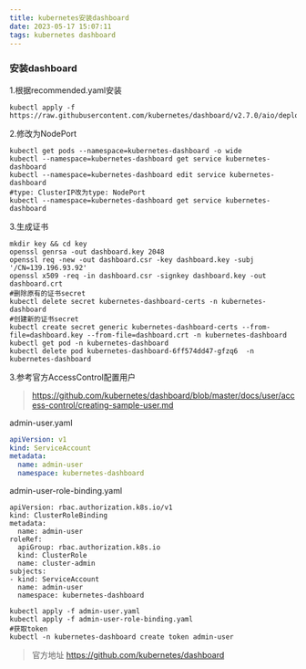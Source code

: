 ```yaml
---
title: kubernetes安装dashboard
date: 2023-05-17 15:07:11
tags: kubernetes dashboard
---
```

### 安装dashboard
1.根据recommended.yaml安装
~~~
kubectl apply -f https://raw.githubusercontent.com/kubernetes/dashboard/v2.7.0/aio/deploy/recommended.yaml
~~~
2.修改为NodePort
~~~
kubectl get pods --namespace=kubernetes-dashboard -o wide
kubectl --namespace=kubernetes-dashboard get service kubernetes-dashboard
kubectl --namespace=kubernetes-dashboard edit service kubernetes-dashboard
#type: ClusterIP改为type: NodePort
kubectl --namespace=kubernetes-dashboard get service kubernetes-dashboard
~~~
3.生成证书
~~~
mkdir key && cd key
openssl genrsa -out dashboard.key 2048
openssl req -new -out dashboard.csr -key dashboard.key -subj '/CN=139.196.93.92'
openssl x509 -req -in dashboard.csr -signkey dashboard.key -out dashboard.crt
#删除原有的证书secret
kubectl delete secret kubernetes-dashboard-certs -n kubernetes-dashboard
#创建新的证书secret
kubectl create secret generic kubernetes-dashboard-certs --from-file=dashboard.key --from-file=dashboard.crt -n kubernetes-dashboard
kubectl get pod -n kubernetes-dashboard
kubectl delete pod kubernetes-dashboard-6ff574dd47-gfzq6  -n kubernetes-dashboard
~~~
3.参考官方AccessControl配置用户
> https://github.com/kubernetes/dashboard/blob/master/docs/user/access-control/creating-sample-user.md

admin-user.yaml
~~~yaml 
apiVersion: v1
kind: ServiceAccount
metadata:
  name: admin-user
  namespace: kubernetes-dashboard
~~~
admin-user-role-binding.yaml
~~~
apiVersion: rbac.authorization.k8s.io/v1
kind: ClusterRoleBinding
metadata:
  name: admin-user
roleRef:
  apiGroup: rbac.authorization.k8s.io
  kind: ClusterRole
  name: cluster-admin
subjects:
- kind: ServiceAccount
  name: admin-user
  namespace: kubernetes-dashboard
~~~
~~~
kubectl apply -f admin-user.yaml
kubectl apply -f admin-user-role-binding.yaml
#获取token
kubectl -n kubernetes-dashboard create token admin-user
~~~
> 官方地址 https://github.com/kubernetes/dashboard

